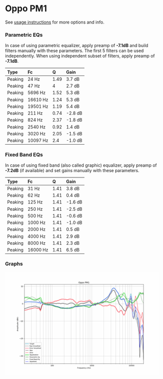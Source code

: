 # Oppo PM1
See [usage instructions](https://github.com/jaakkopasanen/AutoEq#usage) for more options and info.

### Parametric EQs
In case of using parametric equalizer, apply preamp of **-7.1dB** and build filters manually
with these parameters. The first 5 filters can be used independently.
When using independent subset of filters, apply preamp of **-7.1dB**.

| Type    | Fc       |    Q | Gain    |
|:--------|:---------|:-----|:--------|
| Peaking | 24 Hz    | 1.49 | 3.7 dB  |
| Peaking | 47 Hz    | 4    | 2.7 dB  |
| Peaking | 5696 Hz  | 1.52 | 5.3 dB  |
| Peaking | 16610 Hz | 1.24 | 5.3 dB  |
| Peaking | 19501 Hz | 1.19 | 5.4 dB  |
| Peaking | 211 Hz   | 0.74 | -2.8 dB |
| Peaking | 824 Hz   | 2.37 | -1.8 dB |
| Peaking | 2540 Hz  | 0.92 | 1.4 dB  |
| Peaking | 3020 Hz  | 2.05 | -1.5 dB |
| Peaking | 10097 Hz | 2.4  | -1.0 dB |

### Fixed Band EQs
In case of using fixed band (also called graphic) equalizer, apply preamp of **-7.2dB**
(if available) and set gains manually with these parameters.

| Type    | Fc       |    Q | Gain    |
|:--------|:---------|:-----|:--------|
| Peaking | 31 Hz    | 1.41 | 3.8 dB  |
| Peaking | 62 Hz    | 1.41 | 0.4 dB  |
| Peaking | 125 Hz   | 1.41 | -1.6 dB |
| Peaking | 250 Hz   | 1.41 | -2.5 dB |
| Peaking | 500 Hz   | 1.41 | -0.6 dB |
| Peaking | 1000 Hz  | 1.41 | -1.0 dB |
| Peaking | 2000 Hz  | 1.41 | 0.5 dB  |
| Peaking | 4000 Hz  | 1.41 | 2.9 dB  |
| Peaking | 8000 Hz  | 1.41 | 2.3 dB  |
| Peaking | 16000 Hz | 1.41 | 6.5 dB  |

### Graphs
![](./Oppo%20PM1.png)